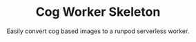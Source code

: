 <div align="center">

<h1>Cog Worker Skeleton</h1>

Easily convert cog based images to a runpod serverless worker.

</div>
